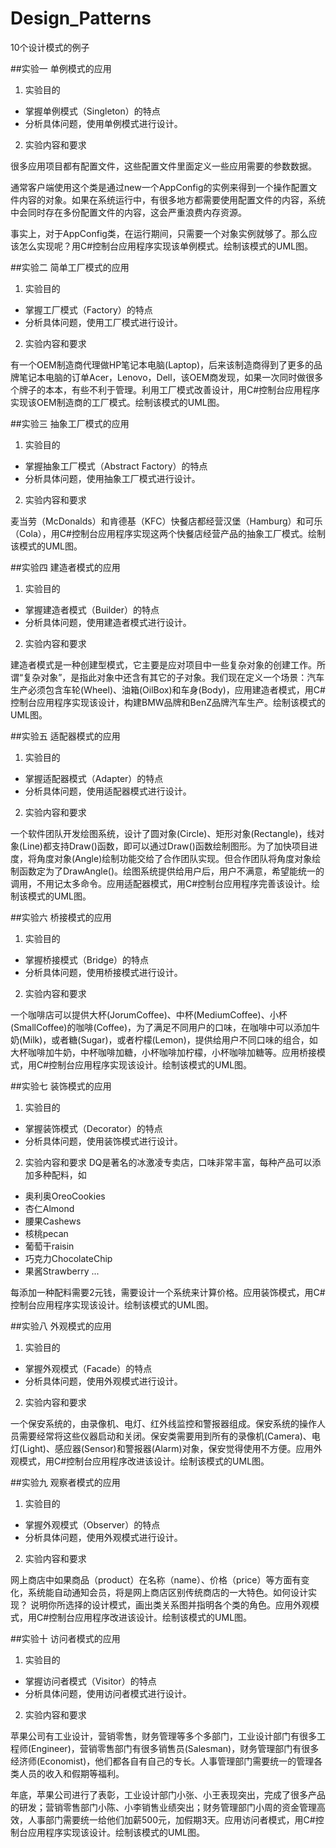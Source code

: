 # Design_Patterns
10个设计模式的例子

##实验一 单例模式的应用
1. 实验目的
  - 掌握单例模式（Singleton）的特点
  - 分析具体问题，使用单例模式进行设计。
2. 实验内容和要求

  很多应用项目都有配置文件，这些配置文件里面定义一些应用需要的参数数据。

  通常客户端使用这个类是通过new一个AppConfig的实例来得到一个操作配置文件内容的对象。如果在系统运行中，有很多地方都需要使用配置文件的内容，系统中会同时存在多份配置文件的内容，这会严重浪费内存资源。
  
  事实上，对于AppConfig类，在运行期间，只需要一个对象实例就够了。那么应该怎么实现呢？用C#控制台应用程序实现该单例模式。绘制该模式的UML图。
 

##实验二 简单工厂模式的应用
1. 实验目的
  - 掌握工厂模式（Factory）的特点
  - 分析具体问题，使用工厂模式进行设计。
2. 实验内容和要求

  有一个OEM制造商代理做HP笔记本电脑(Laptop)，后来该制造商得到了更多的品牌笔记本电脑的订单Acer，Lenovo，Dell，该OEM商发现，如果一次同时做很多个牌子的本本，有些不利于管理。利用工厂模式改善设计，用C#控制台应用程序实现该OEM制造商的工厂模式。绘制该模式的UML图。
 

##实验三 抽象工厂模式的应用
1. 实验目的
  - 掌握抽象工厂模式（Abstract Factory）的特点
  - 分析具体问题，使用抽象工厂模式进行设计。
2. 实验内容和要求

  麦当劳（McDonalds）和肯德基（KFC）快餐店都经营汉堡（Hamburg）和可乐（Cola），用C#控制台应用程序实现这两个快餐店经营产品的抽象工厂模式。绘制该模式的UML图。
 

##实验四  建造者模式的应用
1. 实验目的
  - 掌握建造者模式（Builder）的特点
  - 分析具体问题，使用建造者模式进行设计。
2. 实验内容和要求

  建造者模式是一种创建型模式，它主要是应对项目中一些复杂对象的创建工作。所谓“复杂对象”，是指此对象中还含有其它的子对象。我们现在定义一个场景：汽车生产必须包含车轮(Wheel)、油箱(OilBox)和车身(Body)，应用建造者模式，用C#控制台应用程序实现该设计，构建BMW品牌和BenZ品牌汽车生产。绘制该模式的UML图。
 

##实验五 适配器模式的应用
1. 实验目的
  - 掌握适配器模式（Adapter）的特点
  - 分析具体问题，使用适配器模式进行设计。
2. 实验内容和要求

  一个软件团队开发绘图系统，设计了圆对象(Circle)、矩形对象(Rectangle)，线对象(Line)都支持Draw()函数，即可以通过Draw()函数绘制图形。为了加快项目进度，将角度对象(Angle)绘制功能交给了合作团队实现。但合作团队将角度对象绘制函数定为了DrawAngle()。绘图系统提供给用户后，用户不满意，希望能统一的调用，不用记太多命令。应用适配器模式，用C#控制台应用程序完善该设计。绘制该模式的UML图。
 

##实验六 桥接模式的应用
1. 实验目的
  - 掌握桥接模式（Bridge）的特点
  - 分析具体问题，使用桥接模式进行设计。
2. 实验内容和要求

  一个咖啡店可以提供大杯(JorumCoffee)、中杯(MediumCoffee)、小杯(SmallCoffee)的咖啡(Coffee)，为了满足不同用户的口味，在咖啡中可以添加牛奶(Milk)，或者糖(Sugar)，或者柠檬(Lemon)，提供给用户不同口味的组合，如大杯咖啡加牛奶，中杯咖啡加糖，小杯咖啡加柠檬，小杯咖啡加糖等。应用桥接模式，用C#控制台应用程序实现该设计。绘制该模式的UML图。
 

##实验七 装饰模式的应用
1. 实验目的
  - 掌握装饰模式（Decorator）的特点
  - 分析具体问题，使用装饰模式进行设计。
2. 实验内容和要求
  DQ是著名的冰激凌专卖店，口味非常丰富，每种产品可以添加多种配料，如  
  - 奥利奥OreoCookies
  - 杏仁Almond  
  - 腰果Cashews 
  - 核桃pecan 
  - 葡萄干raisin 
  - 巧克力ChocolateChip 
  - 果酱Strawberry
  ...

  每添加一种配料需要2元钱，需要设计一个系统来计算价格。应用装饰模式，用C#控制台应用程序实现该设计。绘制该模式的UML图。
 

##实验八 外观模式的应用
1. 实验目的
  - 掌握外观模式（Facade）的特点
  - 分析具体问题，使用外观模式进行设计。
2. 实验内容和要求

  一个保安系统的，由录像机、电灯、红外线监控和警报器组成。保安系统的操作人员需要经常将这些仪器启动和关闭。保安类需要用到所有的录像机(Camera)、电灯(Light)、感应器(Sensor)和警报器(Alarm)对象，保安觉得使用不方便。应用外观模式，用C#控制台应用程序改进该设计。绘制该模式的UML图。
 

##实验九 观察者模式的应用
1. 实验目的
  - 掌握外观模式（Observer）的特点
  - 分析具体问题，使用外观模式进行设计。
2. 实验内容和要求
 
  网上商店中如果商品（product）在名称（name）、价格（price）等方面有变化，系统能自动通知会员，将是网上商店区别传统商店的一大特色。如何设计实现？ 说明你所选择的设计模式，画出类关系图并指明各个类的角色。应用外观模式，用C#控制台应用程序改进该设计。绘制该模式的UML图。

 

##实验十 访问者模式的应用
1. 实验目的
  - 掌握访问者模式（Visitor）的特点
  - 分析具体问题，使用访问者模式进行设计。
2. 实验内容和要求

  苹果公司有工业设计，营销零售，财务管理等多个多部门，工业设计部门有很多工程师(Engineer)，营销零售部门有很多销售员(Salesman)，财务管理部门有很多经济师(Economist)，他们都各自有自己的专长。人事管理部门需要统一的管理各类人员的收入和假期等福利。
  
  年底，苹果公司进行了表彰，工业设计部门小张、小王表现突出，完成了很多产品的研发；营销零售部门小陈、小李销售业绩突出；财务管理部门小周的资金管理高效，人事部门需要统一给他们加薪500元，加假期3天。应用访问者模式，用C#控制台应用程序实现该设计。绘制该模式的UML图。

